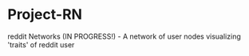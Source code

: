 # Project-RN
reddit Networks (IN PROGRESS!) - A network of user nodes visualizing 'traits' of reddit user
